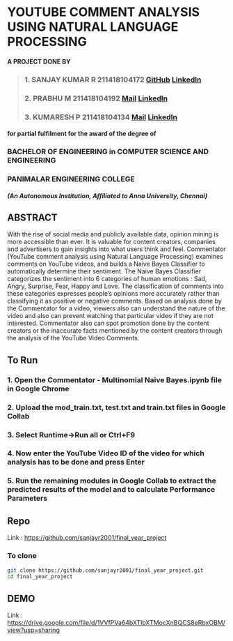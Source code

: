 # YOUTUBE COMMENT ANALYSIS USING NATURAL LANGUAGE PROCESSING

#### A PROJECT DONE BY  
> ### 1. SANJAY KUMAR R 211418104172 [GitHub](https://github.com/sanjayr2001) [LinkedIn](https://www.linkedin.com/in/sanjayr2001/)
> ### 2. PRABHU M       211418104192 [Mail](mailto:prabhumurugavel2000@gmail.com) [LinkedIn](https://www.linkedin.com/in/prabhu-m-383291223/)
> ### 3. KUMARESH P     211418104134 [Mail](mailto:kumareshp2001@gmail.com) [LinkedIn](https://www.linkedin.com/in/kumaresh-p-918911171/)

#### for partial fulfilment for the award of the degree of  
### BACHELOR OF ENGINEERING in COMPUTER SCIENCE AND ENGINEERING  
### PANIMALAR ENGINEERING COLLEGE
##### (An Autonomous Institution, Affiliated to Anna University, Chennai)  

## ABSTRACT
With the rise of social media and publicly available data, opinion mining is more accessible than ever. It is valuable for content creators, companies and advertisers to gain insights into what users think and feel. Commentator (YouTube comment analysis using Natural Language Processing) examines comments on YouTube videos, and builds a Naive Bayes Classifier to automatically determine their sentiment. The Naive Bayes Classifier categorizes the sentiment into 6 categories of human emotions : Sad, Angry, Surprise, Fear, Happy and Love. The classification of comments into these categories expresses people’s opinions more accurately rather than classifying it as positive or negative comments. Based on analysis done by the Commentator for a video, viewers also can understand the nature of the video and also can prevent watching that particular video if they are not interested. Commentator also can spot promotion done by the content creators or the inaccurate facts mentioned by the content creators through the analysis of the YouTube Video Comments.

## To Run

### 1. Open the Commentator - Multinomial Naive Bayes.ipynb file in Google Chrome

### 2. Upload the mod_train.txt, test.txt and train.txt files in Google Collab

### 3. Select Runtime->Run all or Ctrl+F9

### 4. Now enter the YouTube Video ID of the video for which analysis has to be done and press Enter

### 5. Run the remaining modules in Google Collab to extract the predicted results of the model and to calculate Performance Parameters

## Repo
Link : https://github.com/sanjayr2001/final_year_project

### To clone

```bash
git clone https://github.com/sanjayr2001/final_year_project.git
cd final_year_project
```

## DEMO
Link : https://drive.google.com/file/d/1VVfPVa64bXTlbXTMocXnBQCS8eRbxOBM/view?usp=sharing
